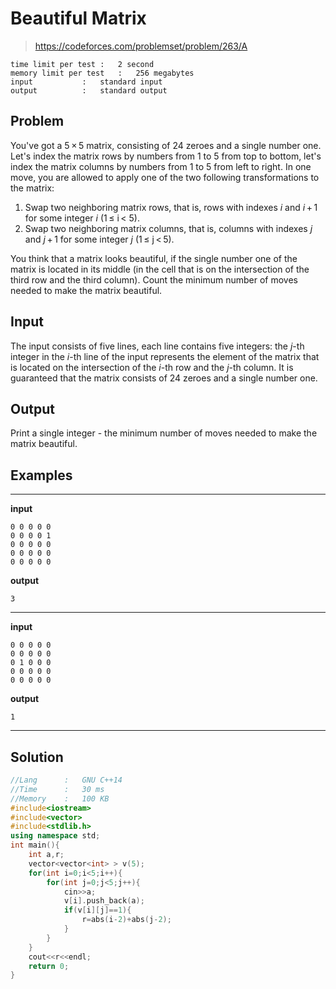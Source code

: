 # Beautiful Matrix

> https://codeforces.com/problemset/problem/263/A

```
time limit per test	:	2 second
memory limit per test	:	256 megabytes
input			:	standard input
output			:	standard output
```

## Problem

You've got a 5 × 5 matrix, consisting of 24 zeroes and a single number one. Let's index the matrix rows by numbers from 1 to 5 from top to bottom, let's index the matrix columns by numbers from 1 to 5 from left to right. In one move, you are allowed to apply one of the two following transformations to the matrix:

1. Swap two neighboring matrix rows, that is, rows with indexes *i* and *i* + 1 for some integer *i* (1 &leq; i < 5).
2. Swap two neighboring matrix columns, that is, columns with indexes *j* and *j* + 1 for some integer *j* (1 &leq; j < 5).

You think that a matrix looks beautiful, if the single number one of the matrix is located in its middle (in the cell that is on the intersection of the third row and the third column). Count the minimum number of moves needed to make the matrix beautiful.

## Input

The input consists of five lines, each line contains five integers: the *j*-th integer in the *i*-th line of the input represents the element of the matrix that is located on the intersection of the *i*-th row and the *j*-th column. It is guaranteed that the matrix consists of 24 zeroes and a single number one.

## Output

Print a single integer - the minimum number of moves needed to make the matrix beautiful.

## Examples

---
**input**
```
0 0 0 0 0
0 0 0 0 1
0 0 0 0 0
0 0 0 0 0
0 0 0 0 0
```
**output**
```
3
```
---
**input**
```
0 0 0 0 0
0 0 0 0 0
0 1 0 0 0
0 0 0 0 0
0 0 0 0 0
```
**output**
```
1
```
---

## Solution

```c++
//Lang		:	GNU C++14
//Time		:	30 ms
//Memory	:	100 KB
#include<iostream>
#include<vector>
#include<stdlib.h>
using namespace std;
int main(){
	int a,r;
	vector<vector<int> > v(5);
	for(int i=0;i<5;i++){
		for(int j=0;j<5;j++){
			cin>>a;
			v[i].push_back(a);
			if(v[i][j]==1){
				r=abs(i-2)+abs(j-2);
			}
		}
	}
	cout<<r<<endl;
	return 0;
}
```
